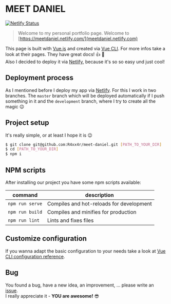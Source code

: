 # MEET DANIEL
[![Netlify Status](https://api.netlify.com/api/v1/badges/ddd38042-da46-47ba-bec5-9d31116ebf6d/deploy-status)](https://app.netlify.com/sites/meetdaniel/deploys)

> Welcome to my personal portfolio page.
> Welcome to [https://meetdaniel.netlify.com/](meetdaniel.netlify.com)

This page is built with [Vue.js](https://vuejs.org/) and created via [Vue CLI](https://cli.vuejs.org/). For more infos take a look at their pages. They have great docs! :thumbsup: :muscle: 
<br>
Also I decided to deploy it via [Netlify](https://www.netlify.com/), because it's so so easy und just cool! 

## Deployment process
As I mentioned before I deploy my app via [Netlify](https://www.netlify.com/). For this I work in two branches. The `master` branch which will be deployed automatically if I push something in it and the `development` branch, where I try to create all the magic :wink:

## Project setup
It's really simple, or at least I hope it is :wink:

```bash 
$ git clone git@github.com:R4xx4r/meet-daniel.git [PATH_TO_YOUR_DIR]
$ cd [PATH_TO_YOUR_DIR]
$ npm i
```

## NPM scripts
After installing our project you have some npm scripts available:

| command | description |
| ---------- | ---------- |
| `npm run serve` | Compiles and hot-reloads for development |
| `npm run build` | Compiles and minifies for production |
| `npm run lint` | Lints and fixes files |


## Customize configuration
If you wanna adapt the basic configuration to your needs take a look at [Vue CLI configuration reference](https://cli.vuejs.org/config/).


## Bug
You found a bug, have a new idea, an improvement, ... please write an [issue](https://github.com/R4xx4r/meet-daniel/issues). <br>
I really appreciate it - **YOU are awesome!** :sunglasses: